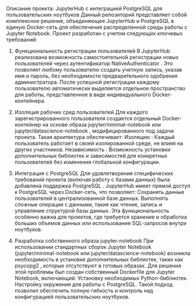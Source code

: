 Описание проекта: 
JupyterHub с интеграцией PostgreSQL для пользовательских ноутбуков 
Данный репозиторий представляет собой комплексное решение, объединяющее JupyterHub и PostgreSQL в единую Docker-сеть для обеспечения распределенной среды работы с Jupyter Notebook. 
Проект разработан с учетом следующих ключевых требований:

1. Функциональность регистрации пользователей
В JupyterHub реализована возможность самостоятельной регистрации новых пользователей через аутентификатор NativeAuthenticator . Это позволяет любому пользователю создать учетную запись, указав имя и пароль,
без необходимости предварительного одобрения администратора. После успешной регистрации каждому пользователю автоматически выделяется отдельное пространство для работы, представленное в виде индивидуального Docker-контейнера.

3. Изоляция рабочих сред пользователей
Для каждого зарегистрированного пользователя создается отдельный Docker-контейнер на основе образа jupyter/minimal-notebook или jupyter/datascience-notebook , модифицированного под задачи проекта. Такая архитектура обеспечивает:
Изоляцию : Каждый пользователь работает в своей изолированной среде, не влияя на других участников.
Независимость : Возможность установки дополнительных библиотек и зависимостей для конкретных пользователей без изменения глобальной конфигурации.

4. Интеграция с PostgreSQL
Для удовлетворения специфических требований проекта (включая работу с базами данных) была добавлена поддержка PostgreSQL . JupyterHub имеет прямой доступ к PostgreSQL через Docker-сеть, что позволяет:
Сохранять данные пользователей в централизованной базе данных.
Выполнять сложные операции с данными, такие как чтение, запись и управление структурой базы данных.
Эта функциональность особенно важна для проектов, где требуется хранение и обработка больших объемов данных или использование SQL-запросов внутри ноутбуков.

5. Разработка собственного образа jupyter-notebook
При использовании стандартных сборок Jupyter Notebook (jupyter/minimal-notebook или jupyter/datascience-notebook) возникла необходимость в установке дополнительных библиотек, таких как psycopg2 ,
которые отсутствуют в готовых образах. Для решения этой проблемы был создан собственный Dockerfile для Jupyter Notebook, включающий:
Установку необходимых Python-библиотек.
Настройку окружения для работы с PostgreSQL.
Такой подход позволил обеспечить полную гибкость и контроль над конфигурацией пользовательских ноутбуков.

